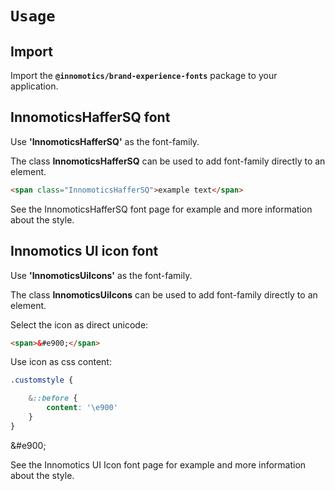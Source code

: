# `Usage`

## Import

Import the **`@innomotics/brand-experience-fonts`** package to your application.

## InnomoticsHafferSQ font

Use **'InnomoticsHafferSQ'** as the font-family.

The class **InnomoticsHafferSQ** can be used to add font-family directly to an element.

```html
<span class="InnomoticsHafferSQ">example text</span>
```

See the InnomoticsHafferSQ font page for example and more information about the style.

## Innomotics UI icon font

Use **'InnomoticsUiIcons'** as the font-family.

The class **InnomoticsUiIcons** can be used to add font-family directly to an element.

Select the icon as direct unicode:

```html
<span>&#e900;</span>
```

Use icon as css content:

```css
.customstyle {

    &::before {
        content: '\e900'
    }
}
```

<span class="sajat">&#e900;</span>

<span clasName="sajat"></span>

See the Innomotics UI Icon font page for example and more information about the style.